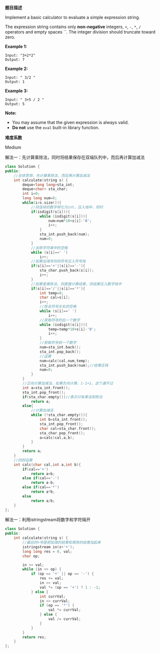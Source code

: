  **题目描述**   

Implement a basic calculator to evaluate a simple expression string.

The expression string contains only **non-negative** integers, `+`, `-`, `*`, `/` operators and empty spaces ``. The integer division should truncate toward zero.

**Example 1:**

```
Input: "3+2*2"
Output: 7
```

**Example 2:**

```
Input: " 3/2 "
Output: 1
```

**Example 3:**

```
Input: " 3+5 / 2 "
Output: 5
```

**Note:**

- You may assume that the given expression is always valid.
- **Do not** use the `eval` built-in library function.

 **难度系数**    

 Medium 

解法一：先计算乘除法，同时将结果保存在双端队列中，而后再计算加减法

```c++
class Solution {
public:
    //总体思想，先计算乘除法，而后再计算加减法
    int calculate(string s) {
        deque<long long>sta_int;
        deque<char> sta_char;
        int i=0;
        long long num=0;
        while(i<s.size()){
            //将连续的数字转化为int，压入栈中，同时
            if(isdigit(s[i])){
                while (isdigit(s[i])){
                    num=num*10+s[i]-'0';
                    i++;
                }
                sta_int.push_back(num);
                num=0;
            }
            //去除字符串中的空格
            while (s[i]==' ')
                i++;
            //如果加减号则将符号压入符号栈
            if(s[i]=='+'||s[i]=='-'){
                sta_char.push_back(s[i]);
                i++;
            }
            //如果是乘除法，则直接计算结果，将结果压入数字栈中
            if(s[i]=='/'||s[i]=='*'){
                int temp=0;
                char cal=s[i];
                i++;
                //除去符号左右的空格
                while (s[i]==' ')
                    i++;
                //获取符号的后一个数字
                while (isdigit(s[i])){
                    temp=temp*10+s[i]-'0';
                    i++;
                }
                //获取符号前一个数字
                num=sta_int.back();
                sta_int.pop_back();
                //运算
                num=calc(cal,num,temp);
                sta_int.push_back(num);//结果压栈
                num=0;
            }
        }
        //正向计算加减法，如果负向计算，1-1+1，这个通不过
        int a=sta_int.front();
        sta_int.pop_front();
        if(sta_char.empty())//表示只有乘法和除法
            return a;
        else{
            //计算加减法
            while (!sta_char.empty()){
                int b=sta_int.front();
                sta_int.pop_front();
                char cal=sta_char.front();
                sta_char.pop_front();
                a=calc(cal,a,b);
            }
        }
        return a;
    }
    //四则运算
    int calc(char cal,int a,int b){
        if(cal=='+')
            return a+b;
        else if(cal=='-')
            return a-b;
        else if(cal=='*')
            return a*b;
        else
            return a/b;
    }
};
```

解法一：利用istringstream将数字和字符隔开

```c++
class Solution {
public:
    int calculate(string s) {
        //最后的+号是把加减的结果和乘除的结果加起来
        istringstream in(s+'+');
        long long res = 0, val;
        char op;

        in >> val;
        while (in >> op) {
            if (op == '+' || op == '-') {
                res += val;
                in >> val;
                val *= (op == '+') ? 1 : -1;
            } else {
                int currVal;
                in >> currVal;
                if (op == '*') {
                    val *= currVal;
                } else {
                    val /= currVal;
                }
            }
        }
        return res;
    }
};
```

